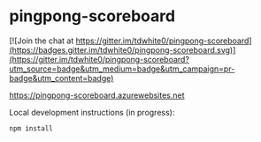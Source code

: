 # pingpong-scoreboard

[![Join the chat at https://gitter.im/tdwhite0/pingpong-scoreboard](https://badges.gitter.im/tdwhite0/pingpong-scoreboard.svg)](https://gitter.im/tdwhite0/pingpong-scoreboard?utm_source=badge&utm_medium=badge&utm_campaign=pr-badge&utm_content=badge)

https://pingpong-scoreboard.azurewebsites.net

Local development instructions (in progress):
````
npm install
````
